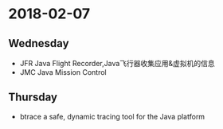 # 2018-02-07 

## Wednesday  

* JFR Java Flight Recorder,Java飞行器收集应用&虚拟机的信息
* JMC Java Mission Control

## Thursday
* btrace  a safe, dynamic tracing tool for the Java platform


